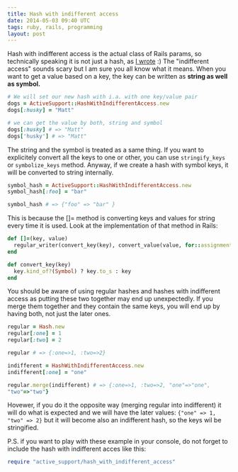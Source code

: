 ```yaml
---
title: Hash with indifferent access
date: 2014-05-03 09:40 UTC
tags: ruby, rails, programming
layout: post
---
```


Hash with indifferent access is the actual class of Rails params, so
technically speaking it is not just a hash, as [I
wrote](http://jocellyn.cz/2014/04/21/rails-params-it-is-just-a-hash.html) :)
The "indifferent access" sounds scary but I am sure you all know what it
means. When you want to get a value based on a key, the key can be
written as **string as well as symbol.**

```ruby
# We will set our new hash with i.a. with one key/value pair
dogs = ActiveSupport::HashWithIndifferentAccess.new
dogs[:husky] = "Matt"

# we can get the value by both, string and symbol
dogs[:husky] # => "Matt"
dogs['husky'] # => "Matt"
```


The string and the symbol is treated as a same thing. If you want to
explicitely convert all the keys to one or other, you can use
`stringify_keys` or `symbolize_keys` method. Anyway, if we create a hash
with symbol keys, it will be converted to string internally.

```ruby
symbol_hash = ActiveSupport::HashWithIndifferentAccess.new
symbol_hash[:foo] = "bar"

symbol_hash # => {"foo" => "bar" }
```
This is because the []= method is converting keys and values for string
every time it is used. Look at the implementation of that method in
Rails:

```ruby
def []=(key, value)
  regular_writer(convert_key(key), convert_value(value, for::assignment))
end

def convert_key(key)
  key.kind_of?(Symbol) ? key.to_s : key
end
```

You should be aware of using regular hashes and hashes with indifferent
access as putting these two together may end up unexpectedly. If you
merge them together and they contain the same keys,
you will end up by having both, not just the later ones. 

```ruby
regular = Hash.new
regular[:one] = 1
regular[:two] = 2

regular # => {:one=>1, :two=>2}

indifferent = HashWithIndifferentAccess.new
indifferent[:one] = "one"

regular.merge(indifferent) # => {:one=>1, :two=>2, "one"=>"one",
"two"=>"two"}
```

Hovewer, if you do it the opposite way (merging regular into
indifferent) it will do what is expected and we will have the later
values: `{"one" => 1, "two" => 2}` but it will become also an
indifferent hash, so the keys wil be stringified.

P.S. if you want to play with these example in your console, do not
forget to include the hash with indifferent acces like this:

```ruby
require "active_support/hash_with_indifferent_access"
```

